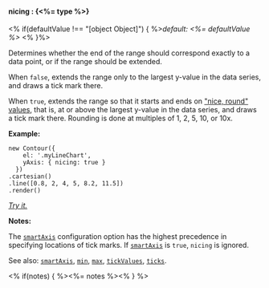 #### **nicing** : {<%= type %>}

<% if(defaultValue !== "[object Object]") { %>*default: <%= defaultValue %>* <% }%>

Determines whether the end of the range should correspond exactly to a data point, or if the range should be extended.

When `false`, extends the range only to the largest y-value in the data series, and draws a tick mark there.

When `true`, extends the range so that it starts and ends on ["nice, round" values](https://github.com/mbostock/d3/wiki/Quantitative-Scales#wiki-linear_nice), that is, at or above the largest y-value in the data series, and draws a tick mark there. Rounding is done at multiples of 1, 2, 5, 10, or 10x.

**Example:**

    new Contour({
        el: '.myLineChart',
        yAxis: { nicing: true }
      })
    .cartesian()  
    .line([0.8, 2, 4, 5, 8.2, 11.5])
    .render()

*[Try it.](<%= jsFiddleLink %>)*

**Notes:**

The [`smartAxis`](#config_config.yAxis.smartAxis) configuration option has the highest precedence in specifying locations of tick marks. If [`smartAxis`](#config_config.yAxis.smartAxis) is `true`, `nicing` is ignored.

See also: [`smartAxis`](#config_config.yAxis.smartAxis), [`min`](#config_config.yAxis.min), [`max`](#config_config.yAxis.max), [`tickValues`](#config_config.yAxis.tickValues), [`ticks`](#config_config.yAxis.ticks).

<% if(notes) { %><%= notes %><% } %>

